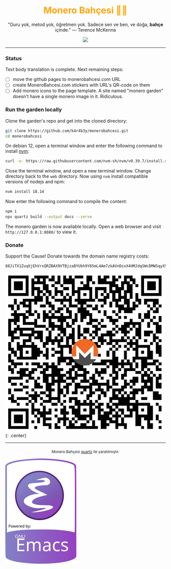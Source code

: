 <h1 align="center" style="color: orange;">Monero Bahçesi 🌿🍄</h1>

<p align="center"> "Guru yok, metod yok, öğretmen yok. Sadece sen ve
ben, ve doğa, <b>bahçe</b> içinde." — Terence McKenna </p>

<p align="center"><a href="https://monerobahcesi.com"><img
src="https://img.shields.io/badge/Bahçeyi%20ziyaret%20et-ff774d?style=for-the-badge&logo=leaflet&logoColor=green"></a></p>

---

### Status

Text body translation is complete.  Next remaining steps:

- [ ] move the github pages to monerobahcesi.com URL
- [ ] create MoneroBahcesi.com stickers with URL's QR-code on them
- [ ] Add monero icons to the page template.  A site named "monero
      garden" doesn't have a single monero image in it.  Ridiculous.

### Run the garden locally

Clone the garden's repo and get into the cloned directory:

```bash
git clone https://github.com/k4r4b3y/monerobahcesi.git
cd monerobahcesi
```

On debian 12, open a terminal window and enter the following command
to install [nvm](https://github.com/nvm-sh/nvm):

```bash
curl -o- https://raw.githubusercontent.com/nvm-sh/nvm/v0.39.7/install.sh | bash
```

Close the terminal window, and open a new terminal window.  Change
directory back to the `web` directory.  Now using `nvm` install
compatible versions of nodejs and npm:

```bash
nvm install 18.14
```

Now enter the following command to compile the content:

```bash
npm i
npx quartz build --output docs --serve
```

The monero garden is now available locally.  Open a web browser and
visit `http://127.0.0.1:8080/` to view it.

### Donate

Support the Cause!  Donate towards the domain name registry costs:

```
88JiTX1ZuqXjEhVrxQRZBAX9VTBjzaBYUbh9Y85mL4Am7zkAVnDzxX4HMJdqSWcDMWSqyXShN9vuvYMySGTeYaRb3nc3H4w
```

![Donate XMR](monerobahcesicom_tanitimi_compressed.jpg)
{: .center}


---

<p align="center"><sub>Monero Bahçesi <a
href="https://quartz.jzhao.xyz/">quartz</a> ile
yaratılmıştır.</sub></p>

![This project is powered by emacs](powered_by_emacs.svg)
